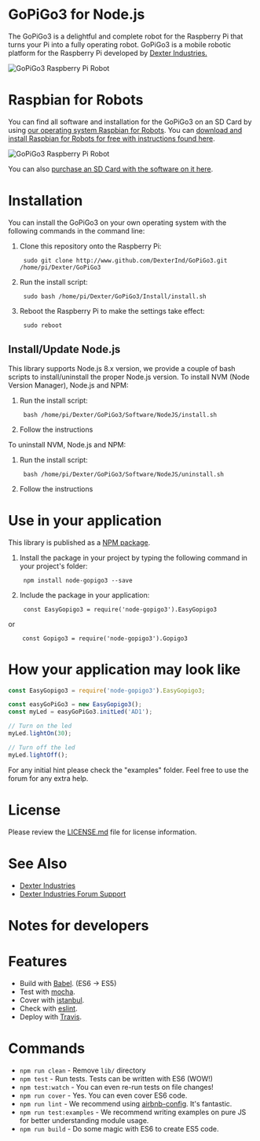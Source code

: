 # GoPiGo3 for Node.js

The GoPiGo3 is a delightful and complete robot for the Raspberry Pi that turns your Pi into a fully operating robot.  GoPiGo3 is a mobile robotic platform for the Raspberry Pi developed by [Dexter Industries.](http://www.dexterindustries.com/GoPiGo) 

![ GoPiGo3 Raspberry Pi Robot ](https://raw.githubusercontent.com/DexterInd/GoPiGo3/master/GoPiGo3_Raspberry_Pi_Robot.jpg)

# Raspbian for Robots

You can find all software and installation for the GoPiGo3 on an SD Card by using [our operating system Raspbian for Robots](https://www.dexterindustries.com/raspberry-pi-robot-software/).  You can [download and install Raspbian for Robots for free with instructions found here](https://www.dexterindustries.com/howto/install-raspbian-for-robots-image-on-an-sd-card/).  

![ GoPiGo3 Raspberry Pi Robot ](https://raw.githubusercontent.com/DexterInd/GoPiGo3/master/GoPiGo3_Raspberry_Pi_Robot_With_Eyes.jpg)

You can also [purchase an SD Card with the software on it here](https://www.dexterindustries.com/shop/sd-card-raspbian-wheezy-image-for-raspberry-pi/).  

# Installation
You can install the GoPiGo3 on your own operating system with the following commands in the command line:
1. Clone this repository onto the Raspberry Pi: 

        sudo git clone http://www.github.com/DexterInd/GoPiGo3.git /home/pi/Dexter/GoPiGo3
2. Run the install script: 

        sudo bash /home/pi/Dexter/GoPiGo3/Install/install.sh
3. Reboot the Raspberry Pi to make the settings take effect: 
        
        sudo reboot

## Install/Update Node.js
This library supports Node.js 8.x version, we provide a couple of bash scripts to install/uninstall the proper Node.js version.
To install NVM (Node Version Manager), Node.js and NPM:
1. Run the install script: 

        bash /home/pi/Dexter/GoPiGo3/Software/NodeJS/install.sh
        
2. Follow the instructions

To uninstall NVM, Node.js and NPM:
1. Run the install script: 

        bash /home/pi/Dexter/GoPiGo3/Software/NodeJS/uninstall.sh
        
2. Follow the instructions

# Use in your application
This library is published as a [NPM package](https://www.npmjs.com/package/node-gopigo3).
1. Install the package in your project by typing the following command in your project's folder:

        npm install node-gopigo3 --save
        
2. Include the package in your application:
        
        const EasyGopigo3 = require('node-gopigo3').EasyGopigo3
 or 
 
        const Gopigo3 = require('node-gopigo3').Gopigo3

# How your application may look like
```javascript
const EasyGopigo3 = require('node-gopigo3').EasyGopigo3;

const easyGoPiGo3 = new EasyGopigo3();
const myLed = easyGoPiGo3.initLed('AD1');

// Turn on the led
myLed.lightOn(30);

// Turn off the led
myLed.lightOff();
```

For any initial hint please check the "examples" folder. Feel free to use the forum for any extra help.

# License

Please review the [LICENSE.md] file for license information.

[LICENSE.md]: ./LICENSE.md

# See Also

- [Dexter Industries](http://www.dexterindustries.com/GoPiGo)
- [Dexter Industries Forum Support](http://forum.dexterindustries.com/c/gopigo)

Notes for developers
=======

# Features
* Build with [Babel](https://babeljs.io). (ES6 -> ES5)
* Test with [mocha](https://mochajs.org).
* Cover with [istanbul](https://github.com/gotwarlost/istanbul).
* Check with [eslint](eslint.org).
* Deploy with [Travis](travis-ci.org).

# Commands
- `npm run clean` - Remove `lib/` directory
- `npm test` - Run tests. Tests can be written with ES6 (WOW!)
- `npm test:watch` - You can even re-run tests on file changes!
- `npm run cover` - Yes. You can even cover ES6 code.
- `npm run lint` - We recommend using [airbnb-config](https://github.com/airbnb/javascript/tree/master/packages/eslint-config-airbnb). It's fantastic.
- `npm run test:examples` - We recommend writing examples on pure JS for better understanding module usage.
- `npm run build` - Do some magic with ES6 to create ES5 code.
